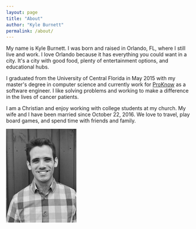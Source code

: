 ```yaml
---
layout: page
title: "About"
author: "Kyle Burnett"
permalink: /about/
---
```


My name is Kyle Burnett. I was born and raised in Orlando, FL, where I still live and work. I love Orlando because it has everything you could want in a city. It's a city with good food, plenty of entertainment options, and educational hubs.

I graduated from the University of Central Florida in May 2015 with my master's degree in computer science and currently work for [ProKnow](https://proknowsystems.com/) as a software engineer. I like solving problems and working to make a difference in the lives of cancer patients.

I am a Christian and enjoy working with college students at my church. My wife and I have been married since October 22, 2016. We love to travel, play board games, and spend time with friends and family.

![Kyle Burnett](/assets/img/kyle-medium.jpg)
